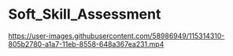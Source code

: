 # Soft_Skill_Assessment
https://user-images.githubusercontent.com/58986949/115314310-805b2780-a1a7-11eb-8558-648a367ea231.mp4
